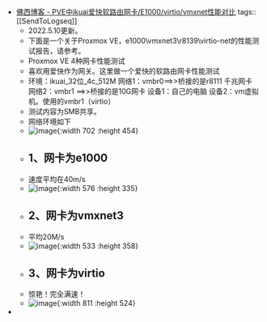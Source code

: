 - [佛西博客 - PVE中ikuai爱快软路由网卡/E1000/virtio/vmxnet性能对比](https://foxi.buduanwang.vip/virtualization/531.html/)
  tags:: [[SendToLogseq]]
	- 2022.5.10更新。
	- 下面是一个关于Proxmox VE，e1000\vmxnet3\r8139\virtio-net的性能测试报告，请参考。
	- Proxmox VE 4种网卡性能测试
	- 喜欢用爱快作为网关。这里做一个爱快的软路由网卡性能测试
	- 环境：ikuai\_32位\_4c\_512M
	  网络1：vmbr0==>>桥接的是r8111 千兆网卡
	  网络2：vmbr1 ==>>桥接的是10G网卡
	  设备1：自己的电脑
	  设备2：vm虚拟机。使用的vmbr1（virtio）
	- 测试内容为SMB共享。
	- 网络环境如下
	- ![image](https://img.buduanwang.vip/images/2020/05/05/QQ20200505192937.png){:width 702 :height 454}
	- ## 1、网卡为e1000
	- 速度平均在40m/s
	- ![image](https://img.buduanwang.vip/images/2020/05/05/e1000.png){:width 576 :height 335}
	- ## 2、网卡为vmxnet3
	- 平均20M/s
	- ![image](https://img.buduanwang.vip/images/2020/05/05/vmxnet3.png){:width 533 :height 358}
	- ## 3、网卡为virtio
	- 惊艳！完全满速！
	- ![image](https://img.buduanwang.vip/images/2020/05/05/virtoio.png){:width 811 :height 524}
-